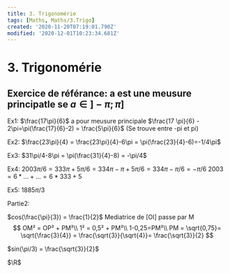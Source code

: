 ```yaml
---
title: 3. Trigonomérie
tags: [Maths, Maths/3.Trigo]
created: '2020-11-20T07:19:01.790Z'
modified: '2020-12-01T10:23:34.681Z'
---
```


# 3. Trigonomérie

## Exercice de référance: a est une meusure principatle se $a \in]-\pi; \pi]$

Ex1: $\frac{17\pi}{6}$ a pour meusure principale $\frac{17 \pi}{6} - 2\pi=\pi(\frac{17}{6}-2) = \frac{5\pi}{6}$ (Se trouve entre -pi et pi)

Ex2: $\frac{23\pi}{4} = \frac{23\pi}{4}-6\pi = \pi(\frac{23}{4}-6)=-1/4\pi$

Ex3: $31\pi/4-8\pi = \pi(\frac{31}{4}-8) = -\pi/4$

Ex4: $2003\pi/6 = 333\pi + 5\pi/6 = 334\pi - \pi + 5\pi/6 = 334\pi-\pi/6 = -\pi/6$
  $2003 = 6 *...+... = 6*333+5$ 

Ex5: $1885\pi/3$

Partie2:


$cos(\frac{\pi}{3}) = \frac{1}{2}$
Mediatrice de [OI] passe par M
$$
OM² = OP² + PM²\\
1² = 0,5² + PM²\\
1-0,25=PM²\\
PM = \sqrt{0,75}= \sqrt{\frac{3}{4}} = \frac{\sqrt{3}}{\sqrt{4}}= \frac{\sqrt{3}}{2}
$$

$sin(\pi/3) = \frac{\sqrt{3}}{2}$

$\R$



